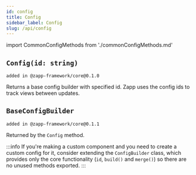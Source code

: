 ```yaml
---
id: config
title: Config
sidebar_label: Config
slug: /api/config
---
```


import CommonConfigMethods from './commonConfigMethods.md'

## `Config(id: string)`

`added in @zapp-framework/core@0.1.0`

Returns a base config builder with specified id. Zapp uses the config ids to track views between updates.

## `BaseConfigBuilder`

`added in @zapp-framework/core@0.1.1`

Returned by the `Config` method.

:::info
If you're making a custom component and you need to create a custom config for it, consider extending the `ConfigBuilder` class, which provides only the core functionality (`id`, `build()` and `merge()`) so there are no unused methods exported.
:::

<CommonConfigMethods />

